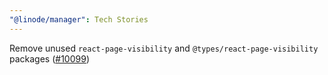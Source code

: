 ```yaml
---
"@linode/manager": Tech Stories
---
```


Remove unused `react-page-visibility` and `@types/react-page-visibility` packages ([#10099](https://github.com/linode/manager/pull/10099))
